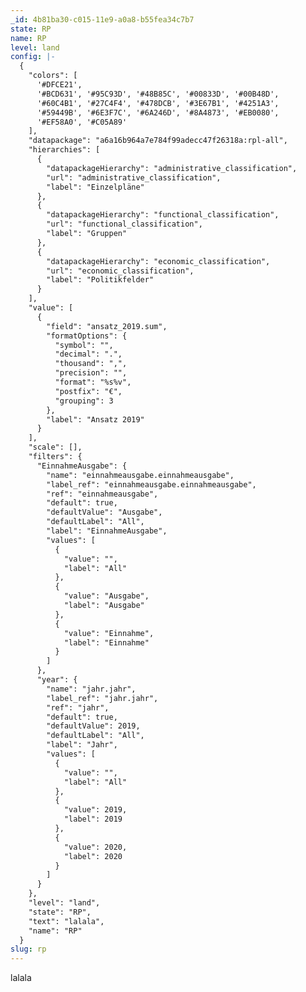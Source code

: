 ```yaml
---
_id: 4b81ba30-c015-11e9-a0a8-b55fea34c7b7
state: RP
name: RP
level: land
config: |-
  {
    "colors": [
      '#DFCE21',
      '#BCD631', '#95C93D', '#48B85C', '#00833D', '#00B48D',
      '#60C4B1', '#27C4F4', '#478DCB', '#3E67B1', '#4251A3',
      '#59449B', '#6E3F7C', '#6A246D', '#8A4873', '#EB0080',
      '#EF58A0', '#C05A89' 
    ],
    "datapackage": "a6a16b964a7e784f99adecc47f26318a:rpl-all",
    "hierarchies": [
      {
        "datapackageHierarchy": "administrative_classification",
        "url": "administrative_classification",
        "label": "Einzelpläne"
      },
      {
        "datapackageHierarchy": "functional_classification",
        "url": "functional_classification",
        "label": "Gruppen"
      },
      {
        "datapackageHierarchy": "economic_classification",
        "url": "economic_classification",
        "label": "Politikfelder"
      }
    ],
    "value": [
      {
        "field": "ansatz_2019.sum",
        "formatOptions": {
          "symbol": "",
          "decimal": ".",
          "thousand": ",",
          "precision": "",
          "format": "%s%v",
          "postfix": "€",
          "grouping": 3
        },
        "label": "Ansatz 2019"
      }
    ],
    "scale": [],
    "filters": {
      "EinnahmeAusgabe": {
        "name": "einnahmeausgabe.einnahmeausgabe",
        "label_ref": "einnahmeausgabe.einnahmeausgabe",
        "ref": "einnahmeausgabe",
        "default": true,
        "defaultValue": "Ausgabe",
        "defaultLabel": "All",
        "label": "EinnahmeAusgabe",
        "values": [
          {
            "value": "",
            "label": "All"
          },
          {
            "value": "Ausgabe",
            "label": "Ausgabe"
          },
          {
            "value": "Einnahme",
            "label": "Einnahme"
          }
        ]
      },
      "year": {
        "name": "jahr.jahr",
        "label_ref": "jahr.jahr",
        "ref": "jahr",
        "default": true,
        "defaultValue": 2019,
        "defaultLabel": "All",
        "label": "Jahr",
        "values": [
          {
            "value": "",
            "label": "All"
          },
          {
            "value": 2019,
            "label": 2019
          },
          {
            "value": 2020,
            "label": 2020
          }
        ]
      }
    },
    "level": "land",
    "state": "RP",
    "text": "lalala",
    "name": "RP"
  }
slug: rp
---
```

lalala
